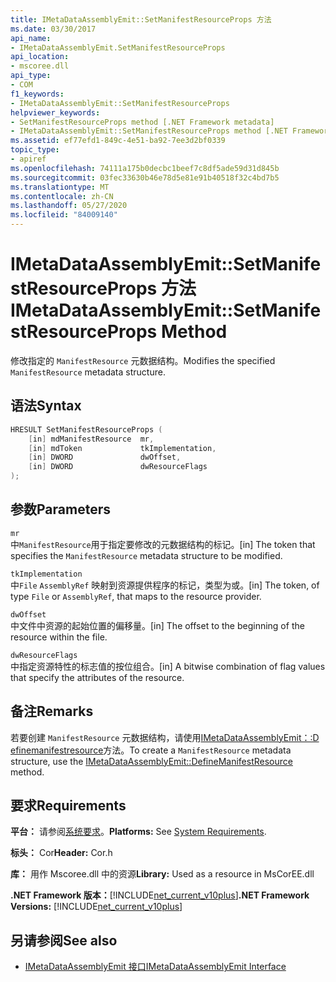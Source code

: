 ```yaml
---
title: IMetaDataAssemblyEmit::SetManifestResourceProps 方法
ms.date: 03/30/2017
api_name:
- IMetaDataAssemblyEmit.SetManifestResourceProps
api_location:
- mscoree.dll
api_type:
- COM
f1_keywords:
- IMetaDataAssemblyEmit::SetManifestResourceProps
helpviewer_keywords:
- SetManifestResourceProps method [.NET Framework metadata]
- IMetaDataAssemblyEmit::SetManifestResourceProps method [.NET Framework metadata]
ms.assetid: ef77efd1-849c-4e51-ba92-7ee3d2bf0339
topic_type:
- apiref
ms.openlocfilehash: 74111a175b0decbc1beef7c8df5ade59d31d845b
ms.sourcegitcommit: 03fec33630b46e78d5e81e91b40518f32c4bd7b5
ms.translationtype: MT
ms.contentlocale: zh-CN
ms.lasthandoff: 05/27/2020
ms.locfileid: "84009140"
---
```

# <a name="imetadataassemblyemitsetmanifestresourceprops-method"></a><span data-ttu-id="ad6d9-102">IMetaDataAssemblyEmit::SetManifestResourceProps 方法</span><span class="sxs-lookup"><span data-stu-id="ad6d9-102">IMetaDataAssemblyEmit::SetManifestResourceProps Method</span></span>
<span data-ttu-id="ad6d9-103">修改指定的 `ManifestResource` 元数据结构。</span><span class="sxs-lookup"><span data-stu-id="ad6d9-103">Modifies the specified `ManifestResource` metadata structure.</span></span>  
  
## <a name="syntax"></a><span data-ttu-id="ad6d9-104">语法</span><span class="sxs-lookup"><span data-stu-id="ad6d9-104">Syntax</span></span>  
  
```cpp  
HRESULT SetManifestResourceProps (  
    [in] mdManifestResource  mr,  
    [in] mdToken             tkImplementation,
    [in] DWORD               dwOffset,  
    [in] DWORD               dwResourceFlags  
);  
```  
  
## <a name="parameters"></a><span data-ttu-id="ad6d9-105">参数</span><span class="sxs-lookup"><span data-stu-id="ad6d9-105">Parameters</span></span>  
 `mr`  
 <span data-ttu-id="ad6d9-106">中`ManifestResource`用于指定要修改的元数据结构的标记。</span><span class="sxs-lookup"><span data-stu-id="ad6d9-106">[in] The token that specifies the `ManifestResource` metadata structure to be modified.</span></span>  
  
 `tkImplementation`  
 <span data-ttu-id="ad6d9-107">中`File` `AssemblyRef` 映射到资源提供程序的标记，类型为或。</span><span class="sxs-lookup"><span data-stu-id="ad6d9-107">[in] The token, of type `File` or `AssemblyRef`, that maps to the resource provider.</span></span>  
  
 `dwOffset`  
 <span data-ttu-id="ad6d9-108">中文件中资源的起始位置的偏移量。</span><span class="sxs-lookup"><span data-stu-id="ad6d9-108">[in] The offset to the beginning of the resource within the file.</span></span>  
  
 `dwResourceFlags`  
 <span data-ttu-id="ad6d9-109">中指定资源特性的标志值的按位组合。</span><span class="sxs-lookup"><span data-stu-id="ad6d9-109">[in] A bitwise combination of flag values that specify the attributes of the resource.</span></span>  
  
## <a name="remarks"></a><span data-ttu-id="ad6d9-110">备注</span><span class="sxs-lookup"><span data-stu-id="ad6d9-110">Remarks</span></span>  
 <span data-ttu-id="ad6d9-111">若要创建 `ManifestResource` 元数据结构，请使用[IMetaDataAssemblyEmit：:D efinemanifestresource](imetadataassemblyemit-definemanifestresource-method.md)方法。</span><span class="sxs-lookup"><span data-stu-id="ad6d9-111">To create a `ManifestResource` metadata structure, use the [IMetaDataAssemblyEmit::DefineManifestResource](imetadataassemblyemit-definemanifestresource-method.md) method.</span></span>  
  
## <a name="requirements"></a><span data-ttu-id="ad6d9-112">要求</span><span class="sxs-lookup"><span data-stu-id="ad6d9-112">Requirements</span></span>  
 <span data-ttu-id="ad6d9-113">**平台：** 请参阅[系统要求](../../get-started/system-requirements.md)。</span><span class="sxs-lookup"><span data-stu-id="ad6d9-113">**Platforms:** See [System Requirements](../../get-started/system-requirements.md).</span></span>  
  
 <span data-ttu-id="ad6d9-114">**标头：** Cor</span><span class="sxs-lookup"><span data-stu-id="ad6d9-114">**Header:** Cor.h</span></span>  
  
 <span data-ttu-id="ad6d9-115">**库：** 用作 Mscoree.dll 中的资源</span><span class="sxs-lookup"><span data-stu-id="ad6d9-115">**Library:** Used as a resource in MsCorEE.dll</span></span>  
  
 <span data-ttu-id="ad6d9-116">**.NET Framework 版本：**[!INCLUDE[net_current_v10plus](../../../../includes/net-current-v10plus-md.md)]</span><span class="sxs-lookup"><span data-stu-id="ad6d9-116">**.NET Framework Versions:** [!INCLUDE[net_current_v10plus](../../../../includes/net-current-v10plus-md.md)]</span></span>  
  
## <a name="see-also"></a><span data-ttu-id="ad6d9-117">另请参阅</span><span class="sxs-lookup"><span data-stu-id="ad6d9-117">See also</span></span>

- [<span data-ttu-id="ad6d9-118">IMetaDataAssemblyEmit 接口</span><span class="sxs-lookup"><span data-stu-id="ad6d9-118">IMetaDataAssemblyEmit Interface</span></span>](imetadataassemblyemit-interface.md)
